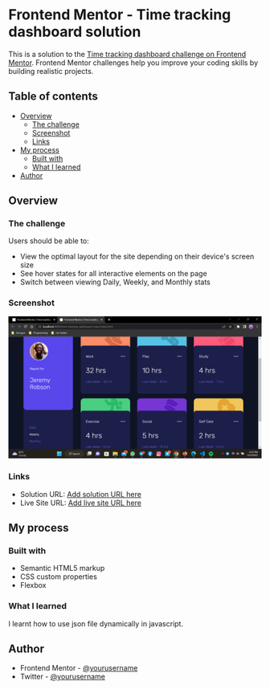 # Frontend Mentor - Time tracking dashboard solution

This is a solution to the [Time tracking dashboard challenge on Frontend Mentor](https://www.frontendmentor.io/challenges/time-tracking-dashboard-UIQ7167Jw). Frontend Mentor challenges help you improve your coding skills by building realistic projects. 

## Table of contents

- [Overview](#overview)
  - [The challenge](#the-challenge)
  - [Screenshot](#screenshot)
  - [Links](#links)
- [My process](#my-process)
  - [Built with](#built-with)
  - [What I learned](#what-i-learned)
- [Author](#author)

## Overview

### The challenge

Users should be able to:

- View the optimal layout for the site depending on their device's screen size
- See hover states for all interactive elements on the page
- Switch between viewing Daily, Weekly, and Monthly stats

### Screenshot

![](./design/Screenshot.png)

### Links

- Solution URL: [Add solution URL here](https://github.com/IcyEazy/IcyEazy-time-tracking-dashboard.git)
- Live Site URL: [Add live site URL here](https://icyeazy.github.io/IcyEazy-time-tracking-dashboard/)

## My process

### Built with

- Semantic HTML5 markup
- CSS custom properties
- Flexbox

### What I learned

I learnt how to use json file dynamically in javascript.

## Author

- Frontend Mentor - [@yourusername](https://www.frontendmentor.io/profile/IcyEazy)
- Twitter - [@yourusername](https://www.twitter.com/Ic-Eazy)

